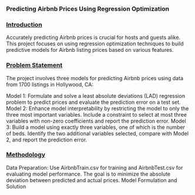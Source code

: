 ###  Predicting Airbnb Prices Using Regression Optimization

### <ins> Introduction
Accurately predicting Airbnb prices is crucial for hosts and guests alike. This project focuses on using regression optimization techniques to build predictive models for Airbnb listing prices based on various features.

### <ins> Problem Statement
The project involves three models for predicting Airbnb prices using data from 1700 listings in Hollywood, CA:

Model 1: Formulate and solve a least absolute deviations (LAD) regression problem to predict prices and evaluate the prediction error on a test set.
Model 2: Enhance model interpretability by restricting the model to only the three most important variables. Include a constraint to select at most three variables with non-zero coefficients and report the prediction error.
Model 3: Build a model using exactly three variables, one of which is the number of beds. Identify the two additional variables selected, compare with Model 2, and report the prediction error.

### <ins> Methodology
Data Preparation: Use AirbnbTrain.csv for training and AirbnbTest.csv for evaluating model performance. The goal is to minimize the absolute deviation between predicted and actual prices.
Model Formulation and Solution 

